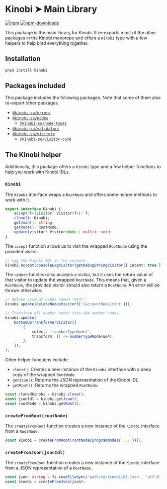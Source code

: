 # Kinobi ➤ Main Library

[![npm][npm-image]][npm-url]
[![npm-downloads][npm-downloads-image]][npm-url]

[npm-downloads-image]: https://img.shields.io/npm/dm/kinobi.svg?style=flat
[npm-image]: https://img.shields.io/npm/v/kinobi.svg?style=flat&label=%40kinobi-so%2Fnodes
[npm-url]: https://www.npmjs.com/package/kinobi

This package is the main library for Kinobi. It re-exports most of the other packages in the Kinobi monorepo and offers a `Kinobi` type with a few helpers to help bind everything together.

## Installation

```sh
pnpm install kinobi
```

## Packages included

This package includes the following packages. Note that some of them also re-export other packages.

-   [`@kinobi-so/errors`](../errors)
-   [`@kinobi-so/nodes`](../nodes)
    -   [`@kinobi-so/node-types`](../node-types)
-   [`@kinobi-so/validators`](../validators)
-   [`@kinobi-so/visitors`](../visitors)
    -   [`@kinobi-so/visitor-core`](../visitor-core)

## The Kinobi helper

Additionally, this package offers a `Kinobi` type and a few helper functions to help you work with Kinobi IDLs.

### `Kinobi`

The `Kinobi` interface wraps a `RootNode` and offers some helper methods to work with it.

```ts
export interface Kinobi {
    accept<T>(visitor: Visitor<T>): T;
    clone(): Kinobi;
    getJson(): string;
    getRoot(): RootNode;
    update(visitor: Visitor<Node | null>): void;
}
```

The `accept` function allows us to visit the wrapped `RootNode` using the provided visitor.

```ts
// Log the Kinobi IDL in the console.
kinobi.accept(consoleLogVisitor(getDebugStringVisitor({ indent: true })));
```

The `update` function also accepts a visitor, but it uses the return value of that visitor to update the wrapped `RootNode`. This means that, given a `RootNode`, the provided visitor should also return a `RootNode`. An error will be thrown otherwise.

```ts
// Delete account nodes named "mint".
kinobi.update(deleteNodesVisitor(['[accountNode]mint']));

// Transform all number nodes into u64 number nodes.
kinobi.update(
    bottomUpTransformerVisitor([
        {
            select: '[numberTypeNode]',
            transform: () => numberTypeNode(u64),
        },
    ]),
);
```

Other helper functions include:

-   `clone()`: Creates a new instance of the `Kinobi` interface with a deep copy of the wrapped `RootNode`.
-   `getJson()`: Returns the JSON representation of the Kinobi IDL.
-   `getRoot()`: Returns the wrapped `RootNode`.

```ts
const clonedKinobi = kinobi.clone();
const jsonIdl = kinobi.getJson();
const rootNode = kinobi.getRoot();
```

### `createFromRoot(rootNode)`

The `createFromRoot` function creates a new instance of the `Kinobi` interface from a `RootNode`.

```ts
const kinobi = createFromRoot(rootNode(programNode({ ... })));
```

### `createFromJson(jsonIdl)`

The `createFromJson` function creates a new instance of the `Kinobi` interface from a JSON representation of a `RootNode`.

```ts
const json: string = fs.readFileSync('path/to/kinobiIdl.json', 'utf-8');
const kinobi = createFromJson(json);
```
